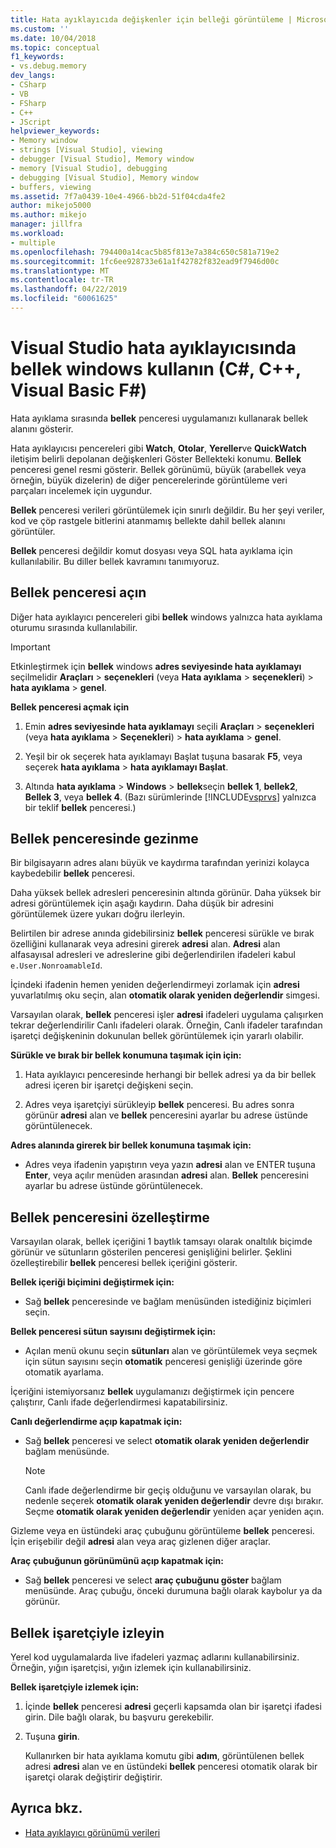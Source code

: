 ```yaml
---
title: Hata ayıklayıcıda değişkenler için belleği görüntüleme | Microsoft Docs
ms.custom: ''
ms.date: 10/04/2018
ms.topic: conceptual
f1_keywords:
- vs.debug.memory
dev_langs:
- CSharp
- VB
- FSharp
- C++
- JScript
helpviewer_keywords:
- Memory window
- strings [Visual Studio], viewing
- debugger [Visual Studio], Memory window
- memory [Visual Studio], debugging
- debugging [Visual Studio], Memory window
- buffers, viewing
ms.assetid: 7f7a0439-10e4-4966-bb2d-51f04cda4fe2
author: mikejo5000
ms.author: mikejo
manager: jillfra
ms.workload:
- multiple
ms.openlocfilehash: 794400a14cac5b85f813e7a384c650c581a719e2
ms.sourcegitcommit: 1fc6ee928733e61a1f42782f832ead9f7946d00c
ms.translationtype: MT
ms.contentlocale: tr-TR
ms.lasthandoff: 04/22/2019
ms.locfileid: "60061625"
---
```

# <a name="use-the-memory-windows-in-the-visual-studio-debugger-c-c-visual-basic-f"></a>Visual Studio hata ayıklayıcısında bellek windows kullanın (C#, C++, Visual Basic F#)

Hata ayıklama sırasında **bellek** penceresi uygulamanızı kullanarak bellek alanını gösterir.

Hata ayıklayıcısı pencereleri gibi **Watch**, **Otolar**, **Yereller**ve **QuickWatch** iletişim belirli depolanan değişkenleri Göster Bellekteki konumu. **Bellek** penceresi genel resmi gösterir. Bellek görünümü, büyük (arabellek veya örneğin, büyük dizelerin) de diğer pencerelerinde görüntüleme veri parçaları incelemek için uygundur.

**Bellek** penceresi verileri görüntülemek için sınırlı değildir. Bu her şeyi veriler, kod ve çöp rastgele bitlerini atanmamış bellekte dahil bellek alanını görüntüler.

**Bellek** penceresi değildir komut dosyası veya SQL hata ayıklama için kullanılabilir. Bu diller bellek kavramını tanımıyoruz.

## <a name="open-a-memory-window"></a>Bellek penceresi açın

Diğer hata ayıklayıcı pencereleri gibi **bellek** windows yalnızca hata ayıklama oturumu sırasında kullanılabilir.

>[!IMPORTANT]
>Etkinleştirmek için **bellek** windows **adres seviyesinde hata ayıklamayı** seçilmelidir **Araçları** > **seçenekleri** (veya **Hata ayıklama** > **seçenekleri**) > **hata ayıklama** > **genel**.

**Bellek penceresi açmak için**

1. Emin **adres seviyesinde hata ayıklamayı** seçili **Araçları** > **seçenekleri** (veya **hata ayıklama**  >  **Seçenekleri**) > **hata ayıklama** > **genel**.

1. Yeşil bir ok seçerek hata ayıklamayı Başlat tuşuna basarak **F5**, veya seçerek **hata ayıklama** > **hata ayıklamayı Başlat**.

2. Altında **hata ayıklama** > **Windows** > **bellek**seçin **bellek 1**, **bellek2**, **Bellek 3**, veya **bellek 4**. (Bazı sürümlerinde [!INCLUDE[vsprvs](../code-quality/includes/vsprvs_md.md)] yalnızca bir teklif **bellek** penceresi.)

## <a name="move-around-in-the-memory-window"></a>Bellek penceresinde gezinme

Bir bilgisayarın adres alanı büyük ve kaydırma tarafından yerinizi kolayca kaybedebilir **bellek** penceresi.

Daha yüksek bellek adresleri penceresinin altında görünür. Daha yüksek bir adresi görüntülemek için aşağı kaydırın. Daha düşük bir adresini görüntülemek üzere yukarı doğru ilerleyin.

Belirtilen bir adrese anında gidebilirsiniz **bellek** penceresi sürükle ve bırak özelliğini kullanarak veya adresini girerek **adresi** alan. **Adresi** alan alfasayısal adresleri ve adreslerine gibi değerlendirilen ifadeleri kabul `e.User.NonroamableId`.

İçindeki ifadenin hemen yeniden değerlendirmeyi zorlamak için **adresi** yuvarlatılmış oku seçin, alan **otomatik olarak yeniden değerlendir** simgesi.

Varsayılan olarak, **bellek** penceresi işler **adresi** ifadeleri uygulama çalışırken tekrar değerlendirilir Canlı ifadeleri olarak. Örneğin, Canlı ifadeler tarafından işaretçi değişkeninin dokunulan bellek görüntülemek için yararlı olabilir.

**Sürükle ve bırak bir bellek konumuna taşımak için için:**

1. Hata ayıklayıcı penceresinde herhangi bir bellek adresi ya da bir bellek adresi içeren bir işaretçi değişkeni seçin.

2. Adres veya işaretçiyi sürükleyip **bellek** penceresi. Bu adres sonra görünür **adresi** alan ve **bellek** penceresini ayarlar bu adrese üstünde görüntülenecek.

**Adres alanında girerek bir bellek konumuna taşımak için:**

- Adres veya ifadenin yapıştırın veya yazın **adresi** alan ve ENTER tuşuna **Enter**, veya açılır menüden arasından **adresi** alan. **Bellek** penceresini ayarlar bu adrese üstünde görüntülenecek.

## <a name="customize-the-memory-window"></a>Bellek penceresini özelleştirme

Varsayılan olarak, bellek içeriğini 1 baytlık tamsayı olarak onaltılık biçimde görünür ve sütunların gösterilen penceresi genişliğini belirler. Şeklini özelleştirebilir **bellek** penceresi bellek içeriğini gösterir.

**Bellek içeriği biçimini değiştirmek için:**

- Sağ **bellek** penceresinde ve bağlam menüsünden istediğiniz biçimleri seçin.

**Bellek penceresi sütun sayısını değiştirmek için:**

- Açılan menü okunu seçin **sütunları** alan ve görüntülemek veya seçmek için sütun sayısını seçin **otomatik** penceresi genişliği üzerinde göre otomatik ayarlama.

İçeriğini istemiyorsanız **bellek** uygulamanızı değiştirmek için pencere çalıştırır, Canlı ifade değerlendirmesi kapatabilirsiniz.

**Canlı değerlendirme açıp kapatmak için:**

- Sağ **bellek** penceresi ve select **otomatik olarak yeniden değerlendir** bağlam menüsünde.

  >[!NOTE]
  >Canlı ifade değerlendirme bir geçiş olduğunu ve varsayılan olarak, bu nedenle seçerek **otomatik olarak yeniden değerlendir** devre dışı bırakır. Seçme **otomatik olarak yeniden değerlendir** yeniden açar yeniden açın.

Gizleme veya en üstündeki araç çubuğunu görüntüleme **bellek** penceresi. İçin erişebilir değil **adresi** alan veya araç gizlenen diğer araçlar.

**Araç çubuğunun görünümünü açıp kapatmak için:**

- Sağ **bellek** penceresi ve select **araç çubuğunu göster** bağlam menüsünde. Araç çubuğu, önceki durumuna bağlı olarak kaybolur ya da görünür.

## <a name="follow-a-pointer-through-memory"></a>Bellek işaretçiyle izleyin

Yerel kod uygulamalarda live ifadeleri yazmaç adlarını kullanabilirsiniz. Örneğin, yığın işaretçisi, yığın izlemek için kullanabilirsiniz.

**Bellek işaretçiyle izlemek için:**

1. İçinde **bellek** penceresi **adresi** geçerli kapsamda olan bir işaretçi ifadesi girin. Dile bağlı olarak, bu başvuru gerekebilir.

2. Tuşuna **girin**.

   Kullanırken bir hata ayıklama komutu gibi **adım**, görüntülenen bellek adresi **adresi** alan ve en üstündeki **bellek** penceresi otomatik olarak bir işaretçi olarak değiştirir değiştirir.

## <a name="see-also"></a>Ayrıca bkz.
- [Hata ayıklayıcı görünümü verileri](../debugger/viewing-data-in-the-debugger.md)